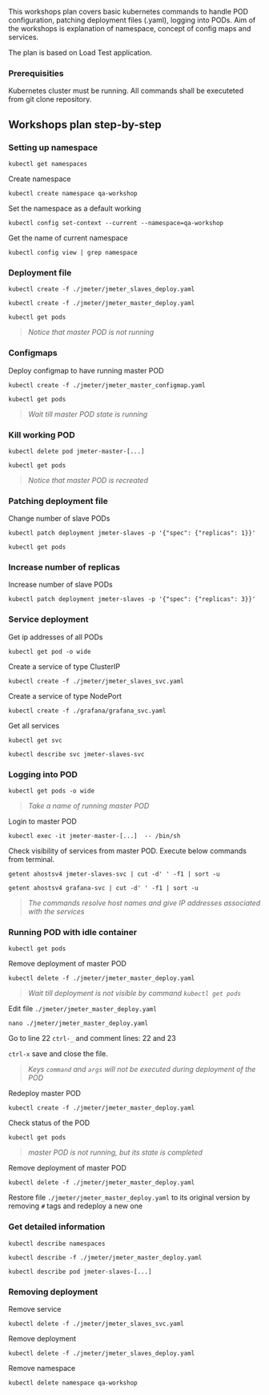 This workshops plan covers basic kubernetes commands to handle POD configuration, patching deployment files (.yaml), logging into PODs.
Aim of the workshops is explanation of namespace, concept of config maps and services.

The plan is based on Load Test application.


### Prerequisities

Kubernetes cluster must be running. All commands shall be executeted from git clone repository.

## Workshops plan step-by-step

### Setting up namespace
```
kubectl get namespaces
```
Create namespace
```
kubectl create namespace qa-workshop
```
Set the namespace as a default working
```
kubectl config set-context --current --namespace=qa-workshop
```
Get the name of current namespace
```
kubectl config view | grep namespace
```
### Deployment file
```
kubectl create -f ./jmeter/jmeter_slaves_deploy.yaml
```
```
kubectl create -f ./jmeter/jmeter_master_deploy.yaml
```
```
kubectl get pods
```
> *Notice that master POD is not running* 
### Configmaps
Deploy configmap to have running master POD
```
kubectl create -f ./jmeter/jmeter_master_configmap.yaml
```
```
kubectl get pods
```
> *Wait till master POD state is running* 

### Kill working POD
```
kubectl delete pod jmeter-master-[...]
```
```
kubectl get pods
```
> *Notice that master POD is recreated* 

### Patching deployment file
Change number of slave PODs
```
kubectl patch deployment jmeter-slaves -p '{"spec": {"replicas": 1}}'
```
```
kubectl get pods
```

### Increase number of replicas
Increase number of slave PODs
```
kubectl patch deployment jmeter-slaves -p '{"spec": {"replicas": 3}}'
```

### Service deployment
Get ip addresses of all PODs
```
kubectl get pod -o wide
```
Create a service of type ClusterIP
```
kubectl create -f ./jmeter/jmeter_slaves_svc.yaml
```
Create a service of type NodePort
```
kubectl create -f ./grafana/grafana_svc.yaml
```
Get all services
```
kubectl get svc
```
```
kubectl describe svc jmeter-slaves-svc
```

### Logging into POD
```
kubectl get pods -o wide
```
> *Take a name of running master POD* 

Login to master POD
```
kubectl exec -it jmeter-master-[...]  -- /bin/sh
```
Check visibility of services from master POD. Execute below commands
from terminal.
```
getent ahostsv4 jmeter-slaves-svc | cut -d' ' -f1 | sort -u 
```
```
getent ahostsv4 grafana-svc | cut -d' ' -f1 | sort -u 
```
> *The commands resolve host names and give IP addresses associated with the services* 

### Running POD with idle container
```
kubectl get pods
```
Remove deployment of master POD
```
kubectl delete -f ./jmeter/jmeter_master_deploy.yaml
```
> *Wait till deployment is not visible by command `kubectl get pods`*

Edit file `./jmeter/jmeter_master_deploy.yaml`
```
nano ./jmeter/jmeter_master_deploy.yaml
```
Go to line 22 `ctrl-_` and comment lines: 22 and 23

`ctrl-x` save and close the file.
> *Keys `command` and `args` will not be executed during deployment of the POD*

Redeploy master POD
```
kubectl create -f ./jmeter/jmeter_master_deploy.yaml
```
Check status of the POD
```
kubectl get pods
```
> *master POD is not running, but its state is completed*

Remove deployment of master POD
```
kubectl delete -f ./jmeter/jmeter_master_deploy.yaml
```
Restore file `./jmeter/jmeter_master_deploy.yaml` to its original version by removing `#` tags and redeploy a new one

### Get detailed information
```
kubectl describe namespaces
```
```
kubectl describe -f ./jmeter/jmeter_master_deploy.yaml
```
```
kubectl describe pod jmeter-slaves-[...]
```

### Removing deployment
Remove service 
```
kubectl delete -f ./jmeter/jmeter_slaves_svc.yaml
```
Remove deployment 
```
kubectl delete -f ./jmeter/jmeter_slaves_deploy.yaml
```
Remove namespace
```
kubectl delete namespace qa-workshop
```

